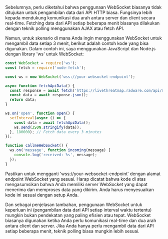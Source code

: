 Sebelumnya, perlu diketahui bahwa penggunaan WebSocket biasanya tidak ditujukan untuk pengambilan data dari API HTTP biasa. Fungsinya lebih kepada mendukung komunikasi dua arah antara server dan client secara real-time. Fetching data dari API setiap beberapa menit biasanya dilakukan dengan teknik polling menggunakan AJAX atau fetch API.

Namun, untuk skenario di mana Anda ingin menggunakan WebSocket untuk mengambil data setiap 3 menit, berikut adalah contoh kode yang bisa digunakan. Dalam contoh ini, saya menggunakan JavaScript dan Node.js dengan library 'ws' untuk WebSocket:

```js
const WebSocket = require('ws');
const fetch = require('node-fetch');

const ws = new WebSocket('wss://your-websocket-endpoint');

async function fetchApiData() {
  const response = await fetch('https://livethreatmap.radware.com/api/map/attacks?limit=10');
  const data = await response.json();
  return data;
}

ws.on('open', function open() {
  setInterval(async () => {
    const data = await fetchApiData();
    ws.send(JSON.stringify(data));
  }, 180000); // Fetch data every 3 minutes
});

function callmeWebSocket() {
  ws.on('message', function incoming(message) {
    console.log('received: %s', message);
  });
}
```

Pastikan untuk mengganti 'wss://your-websocket-endpoint' dengan alamat endpoint WebSocket yang sesuai. Harap dicatat bahwa kode di atas mengasumsikan bahwa Anda memiliki server WebSocket yang dapat menerima dan memproses data yang dikirim. Anda harus menyesuaikan kode ini sesuai dengan setup Anda.

Dan sebagai penjelasan tambahan, penggunaan WebSocket untuk keperluan ini (pengambilan data dari API setiap interval waktu tertentu) mungkin bukan pendekatan yang paling efisien atau tepat. WebSocket biasanya digunakan ketika Anda perlu komunikasi real-time dan dua arah antara client dan server. Jika Anda hanya perlu mengambil data dari API setiap beberapa menit, teknik polling biasa mungkin lebih sesuai.